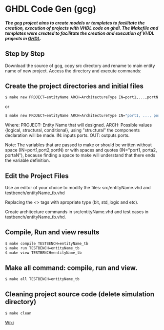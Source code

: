 <!--
date        = "2016-09-03"
title       = "GCG: GHDL Code Generator"
description = "The gcg project aims to create models or templates to facilitate the creation, execution of projects with VHDL code on ghdl"
tags        = [ "Development", "VHDL", "GHDL" ]
topics      = [ "Development", "VHDL" ]
slug        = "gcg"
project_url = "https://github.com/rogerioag/gcg"
author		= "Rogério Aparecido Gonçalves"
e-mail		= "rogerio.rag@gmail.com"
-->

# GHDL Code Gen (gcg)

##### The gcg project aims to create models or templates to facilitate the creation, execution of projects with VHDL code on ghdl. The Makefile and templates were created to facilitate the creation and execution of VHDL projects in [GHDL](http://ghdl.free.fr).

## Step by Step

Download the source of gcg, copy src directory and rename to main entity name of new project.
Access the directory and execute commands:

## Create the project directories and initial files

```bash
$ make new PROJECT=entityName ARCH=ArchitectureType IN=port1,...,portN OUT=port1,...,portN
```
or
```bash
$ make new PROJECT=entityName ARCH=ArchitectureType IN="port1, ..., portN" OUT="port1, ..., portN"
```

Where:
PROJECT: Entity Name that will designed.
ARCH: Possible values {logical, structural, conditional}, using "structural" 
the components declaration will be made.
IN: inputs ports.
OUT: outputs ports.


Note:
The variables that are passed to make or should be written without space (IN=port1,port2,portN) or with spaces and quotes (IN="port1, porta2,
portaN"), because finding a space to make will understand that there ends the
variable definition.

## Edit the Project Files

Use an editor of your choice to modify the files: src/entityName.vhd and testbench/entityName_tb.vhd

Replacing the _<<type>>_ tags with apropriate type (bit, std_logic and etc).

Create architecture commands in src/entityName.vhd and test cases in testbench/entityName_tb.vhd.

## Compile, Run and view results

```bash
$ make compile TESTBENCH=entityName_tb
$ make run TESTBENCH=entityName_tb
$ make view TESTBENCH=entityName_tb
```

## Make all command: compile, run and view.

```bash
$ make all TESTBENCH=entityName_tb
```

## Cleaning project source code (delete simulation directory)

```bash
$ make clean
```
[Wiki](https://github.com/rogerioag/gcg/wiki)

